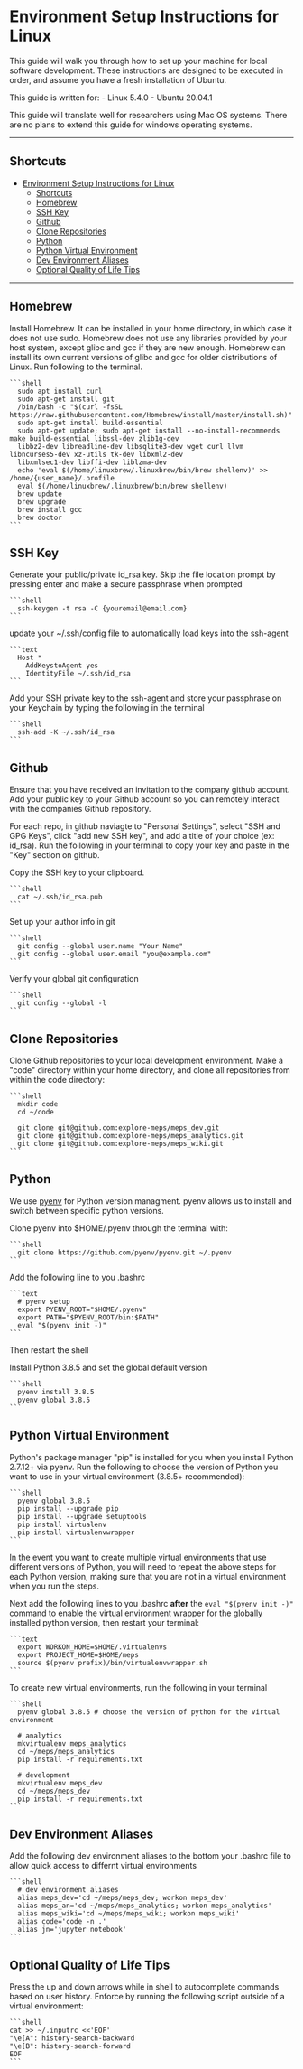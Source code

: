 # Environment Setup Instructions for Linux

This guide will walk you through how to set up your machine for local software development. These instructions are
designed to be executed in order, and assume you have a fresh installation of Ubuntu.

This guide is written for:
    - Linux 5.4.0
    - Ubuntu 20.04.1

This guide will translate well for researchers using Mac OS systems. There are no plans to extend this guide for windows
operating systems.

---

## Shortcuts

- [Environment Setup Instructions for Linux](#environment-setup-instructions-for-linux)
  - [Shortcuts](#shortcuts)
  - [Homebrew](#homebrew)
  - [SSH Key](#ssh-key)
  - [Github](#github)
  - [Clone Repositories](#clone-repositories)
  - [Python](#python)
  - [Python Virtual Environment](#python-virtual-environment)
  - [Dev Environment Aliases](#dev-environment-aliases)
  - [Optional Quality of Life Tips](#optional-quality-of-life-tips)

---

## Homebrew

Install Homebrew. It can be installed in your home directory, in which case it does not use sudo. Homebrew does not
use any libraries provided by your host system, except glibc and gcc if they are new enough. Homebrew can install its
own current versions of glibc and gcc for older distributions of Linux. Run following to the terminal.

    ```shell
      sudo apt install curl
      sudo apt-get install git
      /bin/bash -c "$(curl -fsSL https://raw.githubusercontent.com/Homebrew/install/master/install.sh)"
      sudo apt-get install build-essential
      sudo apt-get update; sudo apt-get install --no-install-recommends make build-essential libssl-dev zlib1g-dev
      libbz2-dev libreadline-dev libsqlite3-dev wget curl llvm libncurses5-dev xz-utils tk-dev libxml2-dev
      libxmlsec1-dev libffi-dev liblzma-dev
      echo 'eval $(/home/linuxbrew/.linuxbrew/bin/brew shellenv)' >> /home/{user_name}/.profile
      eval $(/home/linuxbrew/.linuxbrew/bin/brew shellenv)
      brew update
      brew upgrade
      brew install gcc
      brew doctor
    ```

## SSH Key

Generate your public/private id_rsa key. Skip the file location prompt by pressing enter and make a secure passphrase
when prompted

    ```shell
      ssh-keygen -t rsa -C {youremail@email.com}
    ```

update your ~/.ssh/config file to automatically load keys into the ssh-agent

    ```text
      Host *
        AddKeystoAgent yes
        IdentityFile ~/.ssh/id_rsa
    ```

Add your SSH private key to the ssh-agent and store your passphrase on your Keychain by typing the following in the
terminal

    ```shell
      ssh-add -K ~/.ssh/id_rsa
    ```

## Github

Ensure that you have received an invitation to the company github account.
Add your public key to your Github account so you can remotely interact with the companies Github repository.

For each repo, in github naviagte to "Personal Settings", select "SSH and GPG Keys", click "add new SSH key", and add
a title of your choice (ex: id_rsa). Run the following in your terminal to copy your key and paste in the "Key" section
on github.

Copy the SSH key to your clipboard.

    ```shell
      cat ~/.ssh/id_rsa.pub
    ```

Set up your author info in git

    ```shell
      git config --global user.name "Your Name"
      git config --global user.email "you@example.com"
    ```

Verify your global git configuration

    ```shell
      git config --global -l
    ```

## Clone Repositories

Clone Github repositories to your local development environment. Make a "code" directory within your home directory,
and clone all repositories from within the code directory:

    ```shell
      mkdir code
      cd ~/code

      git clone git@github.com:explore-meps/meps_dev.git
      git clone git@github.com:explore-meps/meps_analytics.git
      git clone git@github.com:explore-meps/meps_wiki.git
    ```

## Python

We use [pyenv](https://github.com/pyenv/pyenv) for Python version managment. pyenv allows us to install and switch
between specific python versions.

Clone pyenv into \$HOME/.pyenv through the terminal with:

    ```shell
      git clone https://github.com/pyenv/pyenv.git ~/.pyenv
    ```

Add the following line to you .bashrc

    ```text
      # pyenv setup
      export PYENV_ROOT="$HOME/.pyenv"
      export PATH="$PYENV_ROOT/bin:$PATH"
      eval "$(pyenv init -)"
    ```

Then restart the shell

Install Python 3.8.5 and set the global default version

    ```shell
      pyenv install 3.8.5
      pyenv global 3.8.5
    ```

## Python Virtual Environment

Python's package manager "pip" is installed for you when you install Python 2.7.12+ via pyenv. Run the following to
choose the version of Python you want to use in your virtual environment (3.8.5+ recommended):

    ```shell
      pyenv global 3.8.5
      pip install --upgrade pip
      pip install --upgrade setuptools
      pip install virtualenv
      pip install virtualenvwrapper
    ```

In the event you want to create multiple virtual environments that use different versions of Python, you will need to
repeat the above steps for each Python version, making sure that you are not in a virtual environment when you run the
steps.

Next add the following lines to you .bashrc **after** the `eval "$(pyenv init -)"` command to enable the virtual
environment wrapper for the globally installed python version, then restart your terminal:

    ```text
      export WORKON_HOME=$HOME/.virtualenvs
      export PROJECT_HOME=$HOME/meps
      source $(pyenv prefix)/bin/virtualenvwrapper.sh
    ```

To create new virtual environments, run the following in your terminal

    ```shell
      pyenv global 3.8.5 # choose the version of python for the virtual environment

      # analytics
      mkvirtualenv meps_analytics
      cd ~/meps/meps_analytics
      pip install -r requirements.txt

      # development
      mkvirtualenv meps_dev
      cd ~/meps/meps_dev
      pip install -r requirements.txt
    ```

## Dev Environment Aliases

Add the following dev environment aliases to the bottom your .bashrc file to allow quick access to differnt virtual environments

    ```shell
      # dev environment aliases
      alias meps_dev='cd ~/meps/meps_dev; workon meps_dev'
      alias meps_an='cd ~/meps/meps_analytics; workon meps_analytics'
      alias meps_wiki='cd ~/meps/meps_wiki; workon meps_wiki'
      alias code='code -n .'
      alias jn='jupyter notebook'
    ```

## Optional Quality of Life Tips

Press the up and down arrows while in shell to autocomplete commands based on user history. Enforce by running the
following script outside of a virtual environment:

    ```shell
    cat >> ~/.inputrc <<'EOF'
    "\e[A": history-search-backward
    "\e[B": history-search-forward
    EOF
    ```
